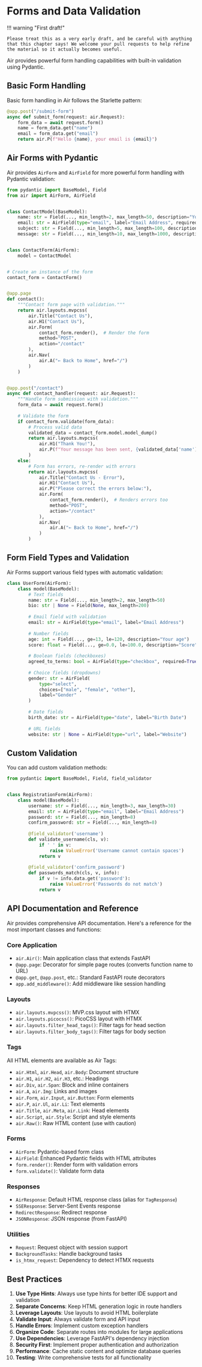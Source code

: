 # Forms and Data Validation

!!! warning "First draft!"
    
    Please treat this as a very early draft, and be careful with anything that this chapter says! We welcome your pull requests to help refine the material so it actually becomes useful.

Air provides powerful form handling capabilities with built-in validation using Pydantic.

## Basic Form Handling

Basic form handling in Air follows the Starlette pattern:

```python
@app.post("/submit-form")
async def submit_form(request: air.Request):
    form_data = await request.form()
    name = form_data.get("name")
    email = form_data.get("email")
    return air.P(f"Hello {name}, your email is {email}")
```

## Air Forms with Pydantic

Air provides `AirForm` and `AirField` for more powerful form handling with Pydantic validation:

```python
from pydantic import BaseModel, Field
from air import AirForm, AirField


class ContactModel(BaseModel):
    name: str = Field(..., min_length=2, max_length=50, description="Your name")
    email: str = AirField(type="email", label="Email Address", required=True)
    subject: str = Field(..., min_length=5, max_length=100, description="Subject of your message")
    message: str = Field(..., min_length=10, max_length=1000, description="Your message")


class ContactForm(AirForm):
    model = ContactModel


# Create an instance of the form
contact_form = ContactForm()


@app.page
def contact():
    """Contact form page with validation."""
    return air.layouts.mvpcss(
        air.Title("Contact Us"),
        air.H1("Contact Us"),
        air.Form(
            contact_form.render(),  # Render the form
            method="POST",
            action="/contact"
        ),
        air.Nav(
            air.A("← Back to Home", href="/")
        )
    )


@app.post("/contact")
async def contact_handler(request: air.Request):
    """Handle form submission with validation."""
    form_data = await request.form()
    
    # Validate the form
    if contact_form.validate(form_data):
        # Process valid data
        validated_data = contact_form.model.model_dump()
        return air.layouts.mvpcss(
            air.H1("Thank You!"),
            air.P(f"Your message has been sent, {validated_data['name']}!")
        )
    else:
        # Form has errors, re-render with errors
        return air.layouts.mvpcss(
            air.Title("Contact Us - Error"),
            air.H1("Contact Us"),
            air.P("Please correct the errors below:"),
            air.Form(
                contact_form.render(),  # Renders errors too
                method="POST",
                action="/contact"
            ),
            air.Nav(
                air.A("← Back to Home", href="/")
            )
        )
```

## Form Field Types and Validation

Air Forms support various field types with automatic validation:

```python
class UserForm(AirForm):
    class model(BaseModel):
        # Text fields
        name: str = Field(..., min_length=2, max_length=50)
        bio: str | None = Field(None, max_length=200)
        
        # Email field with validation
        email: str = AirField(type="email", label="Email Address")
        
        # Number fields
        age: int = Field(..., ge=13, le=120, description="Your age")
        score: float = Field(..., ge=0.0, le=100.0, description="Score")
        
        # Boolean fields (checkboxes)
        agreed_to_terms: bool = AirField(type="checkbox", required=True, label="Agree to terms")
        
        # Choice fields (dropdowns)
        gender: str = AirField(
            type="select", 
            choices=["male", "female", "other"],
            label="Gender"
        )
        
        # Date fields
        birth_date: str = AirField(type="date", label="Birth Date")
        
        # URL fields
        website: str | None = AirField(type="url", label="Website")
```

## Custom Validation

You can add custom validation methods:

```python
from pydantic import BaseModel, Field, field_validator


class RegistrationForm(AirForm):
    class model(BaseModel):
        username: str = Field(..., min_length=3, max_length=30)
        email: str = AirField(type="email", label="Email Address")
        password: str = Field(..., min_length=8)
        confirm_password: str = Field(..., min_length=8)
        
        @field_validator('username')
        def validate_username(cls, v):
            if ' ' in v:
                raise ValueError('Username cannot contain spaces')
            return v
            
        @field_validator('confirm_password')
        def passwords_match(cls, v, info):
            if v != info.data.get('password'):
                raise ValueError('Passwords do not match')
            return v
```

## API Documentation and Reference

Air provides comprehensive API documentation. Here's a reference for the most important classes and functions:

### Core Application

- `air.Air()`: Main application class that extends FastAPI
- `@app.page`: Decorator for simple page routes (converts function name to URL)
- `@app.get`, `@app.post`, etc.: Standard FastAPI route decorators
- `app.add_middleware()`: Add middleware like session handling

### Layouts

- `air.layouts.mvpcss()`: MVP.css layout with HTMX
- `air.layouts.picocss()`: PicoCSS layout with HTMX
- `air.layouts.filter_head_tags()`: Filter tags for head section
- `air.layouts.filter_body_tags()`: Filter tags for body section

### Tags

All HTML elements are available as Air Tags:

- `air.Html`, `air.Head`, `air.Body`: Document structure
- `air.H1`, `air.H2`, `air.H3`, etc.: Headings
- `air.Div`, `air.Span`: Block and inline containers
- `air.A`, `air.Img`: Links and images
- `air.Form`, `air.Input`, `air.Button`: Form elements
- `air.P`, `air.Ul`, `air.Li`: Text elements
- `air.Title`, `air.Meta`, `air.Link`: Head elements
- `air.Script`, `air.Style`: Script and style elements
- `air.Raw()`: Raw HTML content (use with caution)

### Forms

- `AirForm`: Pydantic-based form class
- `AirField`: Enhanced Pydantic fields with HTML attributes
- `form.render()`: Render form with validation errors
- `form.validate()`: Validate form data

### Responses

- `AirResponse`: Default HTML response class (alias for `TagResponse`)
- `SSEResponse`: Server-Sent Events response
- `RedirectResponse`: Redirect response
- `JSONResponse`: JSON response (from FastAPI)

### Utilities

- `Request`: Request object with session support
- `BackgroundTasks`: Handle background tasks
- `is_htmx_request`: Dependency to detect HTMX requests

## Best Practices

1. **Use Type Hints**: Always use type hints for better IDE support and validation
2. **Separate Concerns**: Keep HTML generation logic in route handlers
3. **Leverage Layouts**: Use layouts to avoid HTML boilerplate
4. **Validate Input**: Always validate form and API input
5. **Handle Errors**: Implement custom exception handlers
6. **Organize Code**: Separate routes into modules for large applications
7. **Use Dependencies**: Leverage FastAPI's dependency injection
8. **Security First**: Implement proper authentication and authorization
9. **Performance**: Cache static content and optimize database queries
10. **Testing**: Write comprehensive tests for all functionality